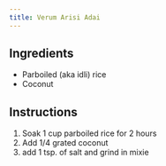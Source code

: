 ```yaml
---
title: Verum Arisi Adai
---
```


## Ingredients
- Parboiled (aka idli) rice
- Coconut

## Instructions

1. Soak 1 cup parboiled rice for 2 hours
1. Add 1/4 grated coconut
1. add 1 tsp. of salt and grind in mixie
